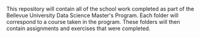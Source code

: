 This repository will contain all of the school work completed as part of the Bellevue University Data Science Master's Program. 
Each folder will correspond to a course taken in the program. These folders will then contain assignments and exercises that were completed.
